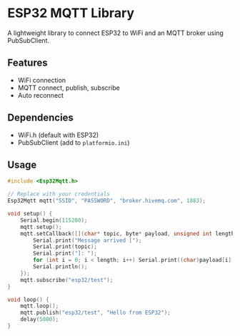 # ESP32 MQTT Library

A lightweight library to connect ESP32 to WiFi and an MQTT broker using PubSubClient.

## Features

- WiFi connection
- MQTT connect, publish, subscribe
- Auto reconnect

## Dependencies

- WiFi.h (default with ESP32)
- PubSubClient (add to `platformio.ini`)

## Usage

```cpp
#include <Esp32Mqtt.h>

// Replace with your credentials
Esp32Mqtt mqtt("SSID", "PASSWORD", "broker.hivemq.com", 1883);

void setup() {
    Serial.begin(115200);
    mqtt.setup();
    mqtt.setCallback([](char* topic, byte* payload, unsigned int length) {
        Serial.print("Message arrived [");
        Serial.print(topic);
        Serial.print("]: ");
        for (int i = 0; i < length; i++) Serial.print((char)payload[i]);
        Serial.println();
    });
    mqtt.subscribe("esp32/test");
}

void loop() {
    mqtt.loop();
    mqtt.publish("esp32/test", "Hello from ESP32");
    delay(5000);
}
